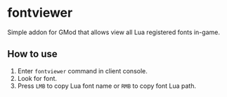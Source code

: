 # fontviewer
 Simple addon for GMod that allows view all Lua registered fonts in-game.

## How to use
1. Enter `fontviewer` command in client console.
2. Look for font.
3. Press `LMB` to copy Lua font name or `RMB` to copy font Lua path.